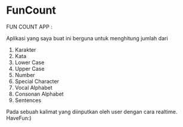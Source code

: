 # FunCount

FUN COUNT APP :

Aplikasi yang saya buat ini berguna untuk menghitung jumlah dari 
1. Karakter
2. Kata
3. Lower Case
4. Upper Case
5. Number
6. Special Character
7. Vocal Alphabet
8. Consonan Alphabet
9. Sentences

Pada sebuah kalimat yang diinputkan oleh user dengan cara realtime.
HaveFun:)
